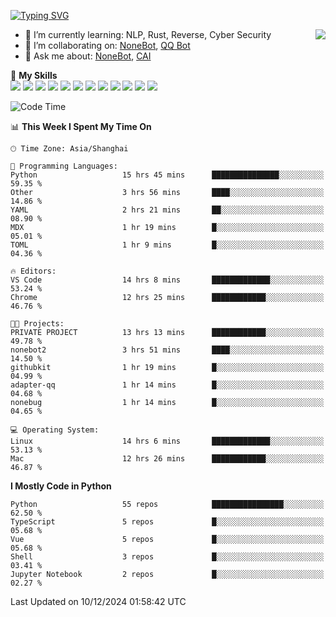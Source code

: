[![Typing SVG](https://readme-typing-svg.herokuapp.com?size=25&duration=2500&color=8C43EA&vCenter=true&width=200&height=40&lines=Hi+there+%F0%9F%91%8B%F0%9F%8F%BB;I'm+yanyongyu)](https://git.io/typing-svg)

<a href="#">
  <img align="right" src="https://github-readme-stats.vercel.app/api?username=yanyongyu&count_private=true&show_icons=true&bg_color=15,f2f7fd,E0EAFC" />
</a>

- 🌱 I’m currently learning: NLP, Rust, Reverse, Cyber Security
- 👯 I’m collaborating on: [NoneBot](https://github.com/nonebot), [QQ Bot](https://github.com/Mrs4s/go-cqhttp)
- 💬 Ask me about: [NoneBot](https://github.com/nonebot), [CAI](https://github.com/cscs181/CAI)

🌟 **My Skills**  
![](https://img.shields.io/badge/-Python-3e74a2?style=flat-square&logo=Python&logoColor=fff)
![](https://img.shields.io/badge/-TypeScript-3178C6?style=flat-square&logo=TypeScript&logoColor=fff)
![](https://img.shields.io/badge/-Vue-4fc08d?style=flat-square&logo=Vue.js&logoColor=fff)
![](https://img.shields.io/badge/-React-2d98ce?style=flat-square&logo=React&logoColor=fff)
![](https://img.shields.io/badge/-FastAPI-009688?style=flat-square&logo=FastAPI&logoColor=fff)
![](https://img.shields.io/badge/-Linux-000000?style=flat-square&logo=Linux&logoColor=fff)
![](https://img.shields.io/badge/-Docker-2496ED?style=flat-square&logo=Docker&logoColor=fff)
![](https://img.shields.io/badge/-Kubernetes-326CE5?style=flat-square&logo=Kubernetes&logoColor=fff)
![](https://img.shields.io/badge/-GitHub%20Actions-2088FF?style=flat-square&logo=GitHubActions&logoColor=fff)
![](https://img.shields.io/badge/-PostgreSQL-4169E1?style=flat-square&logo=PostgreSQL&logoColor=fff)
![](https://img.shields.io/badge/-Redis-DC382D?style=flat-square&logo=Redis&logoColor=fff)
![](https://img.shields.io/badge/-MongoDB-47A248?style=flat-square&logo=MongoDB&logoColor=fff)

<!--START_SECTION:waka-->
![Code Time](http://img.shields.io/badge/Code%20Time-6%2C994%20hrs%2043%20mins-blue)

📊 **This Week I Spent My Time On** 

```text
🕑︎ Time Zone: Asia/Shanghai

💬 Programming Languages: 
Python                   15 hrs 45 mins      ███████████████░░░░░░░░░░   59.35 % 
Other                    3 hrs 56 mins       ████░░░░░░░░░░░░░░░░░░░░░   14.86 % 
YAML                     2 hrs 21 mins       ██░░░░░░░░░░░░░░░░░░░░░░░   08.90 % 
MDX                      1 hr 19 mins        █░░░░░░░░░░░░░░░░░░░░░░░░   05.01 % 
TOML                     1 hr 9 mins         █░░░░░░░░░░░░░░░░░░░░░░░░   04.36 % 

🔥 Editors: 
VS Code                  14 hrs 8 mins       █████████████░░░░░░░░░░░░   53.24 % 
Chrome                   12 hrs 25 mins      ████████████░░░░░░░░░░░░░   46.76 % 

🐱‍💻 Projects: 
PRIVATE PROJECT          13 hrs 13 mins      ████████████░░░░░░░░░░░░░   49.78 % 
nonebot2                 3 hrs 51 mins       ████░░░░░░░░░░░░░░░░░░░░░   14.50 % 
githubkit                1 hr 19 mins        █░░░░░░░░░░░░░░░░░░░░░░░░   04.99 % 
adapter-qq               1 hr 14 mins        █░░░░░░░░░░░░░░░░░░░░░░░░   04.68 % 
nonebug                  1 hr 14 mins        █░░░░░░░░░░░░░░░░░░░░░░░░   04.65 % 

💻 Operating System: 
Linux                    14 hrs 6 mins       █████████████░░░░░░░░░░░░   53.13 % 
Mac                      12 hrs 26 mins      ████████████░░░░░░░░░░░░░   46.87 % 
```

**I Mostly Code in Python** 

```text
Python                   55 repos            ████████████████░░░░░░░░░   62.50 % 
TypeScript               5 repos             █░░░░░░░░░░░░░░░░░░░░░░░░   05.68 % 
Vue                      5 repos             █░░░░░░░░░░░░░░░░░░░░░░░░   05.68 % 
Shell                    3 repos             █░░░░░░░░░░░░░░░░░░░░░░░░   03.41 % 
Jupyter Notebook         2 repos             █░░░░░░░░░░░░░░░░░░░░░░░░   02.27 % 
```




 Last Updated on 10/12/2024 01:58:42 UTC
<!--END_SECTION:waka-->
